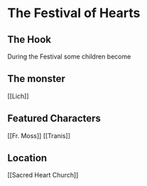 # The Festival of Hearts

## The Hook
During the Festival some children become 

## The monster
[[Lich]]

## Featured Characters
[[Fr. Moss]]
[[Tranis]]

## Location
[[Sacred Heart Church]]